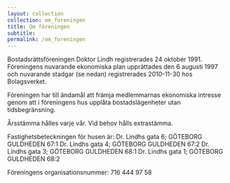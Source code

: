 ```yaml
---
layout: collection
collection: om_foreningen
title: Om föreningen
subtitle: 
permalink: /om_foreningen
---
```

Bostadsrättsföreningen Doktor Lindh registrerades 24 oktober 1991. Föreningens nuvarande ekonomiska plan upprättades den 6 augusti 1997 och nuvarande stadgar (se nedan) registrerades 2010-11-30 hos Bolagsverket.

Föreningen har till ändamål att främja medlemmarnas ekonomiska intresse genom att i föreningens hus upplåta bostadslägenheter utan tidsbegränsning.

Årsstämma hålles varje vår. Vid behov hålls extrastämma.

Fastighetsbeteckningen för husen är:
Dr. Lindhs gata 6; GÖTEBORG GULDHEDEN 67:1
Dr. Lindhs gata 4; GÖTEBORG GULDHEDEN 67:2
Dr. Lindhs gata 3; GÖTEBORG GULDHEDEN 68:1
Dr. Lindhs gata 1; GÖTEBORG GULDHEDEN 68:2

Föreningens organisationsnummer: 716 444 97 58


